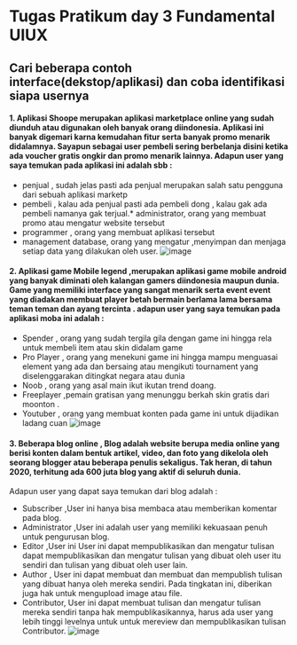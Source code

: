 # Tugas Pratikum day 3 Fundamental UIUX
## Cari beberapa contoh interface(dekstop/aplikasi) dan coba identifikasi siapa usernya

####  1.	Aplikasi Shoope merupakan aplikasi marketplace online yang sudah diunduh atau digunakan oleh banyak orang diindonesia. Aplikasi ini banyak digemari karna kemudahan fitur serta banyak promo menarik didalamnya. Sayapun sebagai user pembeli sering berbelanja disini ketika ada voucher gratis ongkir dan promo menarik lainnya. Adapun user yang saya temukan pada aplikasi ini adalah sbb :
* penjual , sudah jelas pasti ada penjual merupakan salah satu pengguna dari  sebuah aplikasi marketp
* pembeli , kalau ada penjual pasti ada pembeli dong , kalau gak ada pembeli namanya gak terjual.* administrator,  orang yang membuat promo atau mengatur website tersebut
* programmer , orang yang membuat aplikasi tersebut
* management database, orang yang mengatur ,menyimpan dan menjaga  setiap data yang dilakukan oleh user.
![image](https://user-images.githubusercontent.com/99662592/154911760-ea942114-ab5c-43f1-9610-9cbcbabf39e7.png)

#### 2.	Aplikasi game Mobile legend ,merupakan aplikasi game mobile android yang banyak diminati oleh kalangan gamers diindonesia maupun dunia. Game yang memiliki interface yang sangat menarik serta event event yang diadakan membuat player betah bermain berlama lama bersama teman teman dan ayang tercinta . adapun user yang saya temukan pada aplikasi moba ini adalah :
* Spender , orang yang sudah tergila gila dengan game ini hingga rela untuk membeli item atau skin didalam game 
* Pro Player , orang yang menekuni game ini hingga mampu menguasai element yang ada dan bersaing atau mengikuti tournament yang diselenggarakan ditingkat negara atau dunia
* Noob , orang yang asal main ikut ikutan trend doang. 
* Freeplayer ,pemain gratisan yang menunggu berkah skin gratis dari moonton .
* Youtuber , orang yang membuat konten pada game ini untuk dijadikan ladang cuan
![image](https://user-images.githubusercontent.com/99662592/154911968-fa901d9e-eb82-4955-99bb-667c410a1e6b.png)
#### 3.	Beberapa blog online , Blog adalah website berupa media online yang berisi konten dalam bentuk artikel, video, dan foto yang dikelola oleh seorang blogger atau beberapa penulis sekaligus. Tak heran, di tahun 2020, terhitung ada 600 juta blog yang aktif di seluruh dunia. 
Adapun user yang dapat saya temukan dari blog adalah :
* Subscriber ,User ini hanya bisa membaca atau memberikan komentar pada blog.
* Administrator ,User ini adalah user yang memiliki kekuasaan penuh untuk pengurusan blog.
* Editor ,User ini User ini dapat mempublikasikan dan mengatur tulisan dapat mempublikasikan dan mengatur tulisan yang dibuat oleh user itu sendiri dan tulisan yang dibuat oleh user lain.
* Author , User ini dapat membuat dan membuat dan mempublish tulisan yang dibuat hanya oleh mereka sendiri. Pada tingkatan ini, diberikan juga hak untuk mengupload image atau file.
* Contributor, User ini dapat membuat tulisan dan mengatur tulisan mereka sendiri tanpa hak mempublikasikannya, harus ada user yang lebih tinggi levelnya untuk untuk mereview dan mempublikasikan tulisan Contributor.
![image](https://user-images.githubusercontent.com/99662592/154912392-4ff56ff6-4f01-4780-a353-e5c06122bf0e.png)







